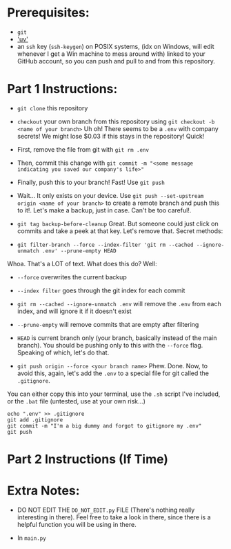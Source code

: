 
# Prerequisites:
- `git`
- ['uv'](https://docs.astral.sh/uv/getting-started/installation/)
- an `ssh` key (`ssh-keygen`) on POSIX systems, (idx on Windows, will edit whenever I get a Win machine to mess around with) linked to your GitHub account, so you can push and pull to and from this repository. 

# Part 1 Instructions:
- `git clone` this repository
- `checkout` your own branch from this repository using `git checkout -b <name of your branch>`
Uh oh! There seems to be a `.env` with company secrets! We might lose $0.03 if this stays in the repository! Quick! 
- First, remove the file from git with `git rm .env`

- Then, commit this change with `git commit -m "<some message indicating you saved our company's life>"`
- Finally, push this to your branch! Fast! Use `git push`
- Wait... It only exists on your device. Use `git push --set-upstream origin <name of your branch>` to create a remote branch and push this to it!. 
Let's make a backup, just in case. Can't be too careful!. 

- `git tag backup-before-cleanup`
Great. But someone could just click on commits and take a peek at that key. Let's remove that. 
Secret methods: 
- `git filter-branch --force --index-filter 'git rm --cached --ignore-unmatch .env' --prune-empty HEAD`

Whoa. That's a LOT of text. What does this do? 
Well:
- `--force` overwrites the current backup
- `--index filter` goes through the git index for each commit 
- `git rm --cached --ignore-unmatch .env` will remove the `.env` from each index, and will ignore it if it doesn't exist
- `--prune-empty` will remove commits that are empty after filtering
- `HEAD` is current branch only (your branch, basically instead of the main branch). You should be pushing only to this with the `--force` flag. 
Speaking of which, let's do that. 

- `git push origin --force <your branch name>`
Phew. Done. Now, to avoid this, again, let's add the `.env` to a special file for git called the `.gitignore`. 

You can either copy this into your terminal, use the `.sh` script I've included, or the `.bat` file (untested, use at your own risk...)

```
echo ".env" >> .gitignore
git add .gitignore
git commit -m "I'm a big dummy and forgot to gitignore my .env"
git push 
```
# Part 2 Instructions (If Time)

# Extra Notes:
- DO NOT EDIT THE `DO_NOT_EDIT.py` FILE (There's nothing really interesting in there). Feel free to take a look in there, since there is a helpful function you will be using in there. 

- In `main.py`
